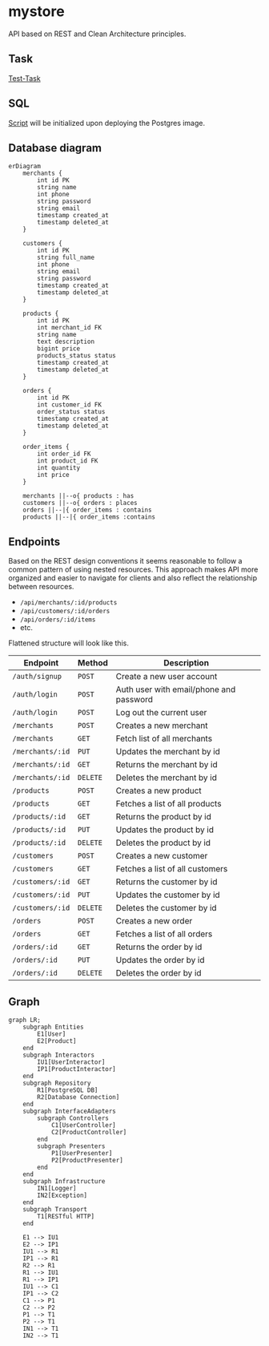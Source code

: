 # mystore

API based on REST and Clean Architecture principles.

## Task

[Test-Task](TT.md)

## SQL

[Script](./sql/init_schema.sql) will be initialized upon deploying the Postgres image.

## Database diagram

```mermaid
erDiagram
    merchants {
        int id PK
        string name
        int phone
        string password
        string email
        timestamp created_at
        timestamp deleted_at
    }

    customers {
        int id PK
        string full_name
        int phone
        string email
        string password
        timestamp created_at
        timestamp deleted_at
    }

    products {
        int id PK
        int merchant_id FK
        string name
        text description
        bigint price
        products_status status
        timestamp created_at
        timestamp deleted_at
    }

    orders {
        int id PK
        int customer_id FK
        order_status status
        timestamp created_at
        timestamp deleted_at
    }

    order_items {
        int order_id FK
        int product_id FK
        int quantity
        int price
    }

    merchants ||--o{ products : has
    customers ||--o{ orders : places 
    orders ||--|{ order_items : contains 
    products ||--|{ order_items :contains 
```

## Endpoints

Based on the REST design conventions it seems reasonable to follow a common pattern of using nested resources.
This approach makes API more organized and easier to navigate for clients and also reflect the relationship between
resources.

- `/api/merchants/:id/products`
- `/api/customers/:id/orders`
- `/api/orders/:id/items`
- etc.

Flattened structure will look like this.

| Endpoint         | Method   | Description                             |
|------------------|----------|-----------------------------------------|
| `/auth/signup`   | `POST`   | Create a new user account               |
| `/auth/login`    | `POST`   | Auth user with email/phone and password |
| `/auth/login`    | `POST`   | Log out the current user                |
| `/merchants`     | `POST`   | Creates a new merchant                  |
| `/merchants`     | `GET`    | Fetch list of all merchants             |
| `/merchants/:id` | `PUT`    | Updates the merchant by id              |
| `/merchants/:id` | `GET`    | Returns the merchant by id              |
| `/merchants/:id` | `DELETE` | Deletes the merchant by id              |
| `/products`      | `POST`   | Creates a new product                   |
| `/products`      | `GET`    | Fetches a list of all products          |
| `/products/:id`  | `GET`    | Returns the product by id               |
| `/products/:id`  | `PUT`    | Updates the product by id               |
| `/products/:id`  | `DELETE` | Deletes the product by id               |
| `/customers`     | `POST`   | Creates a new customer                  |
| `/customers`     | `GET`    | Fetches a list of all customers         |
| `/customers/:id` | `GET`    | Returns the customer by id              |
| `/customers/:id` | `PUT`    | Updates the customer by id              |
| `/customers/:id` | `DELETE` | Deletes the customer by id              |
| `/orders`        | `POST`   | Creates a new order                     |
| `/orders`        | `GET`    | Fetches a list of all orders            |
| `/orders/:id`    | `GET`    | Returns the order by id                 |
| `/orders/:id`    | `PUT`    | Updates the order by id                 |
| `/orders/:id`    | `DELETE` | Deletes the order by id                 |


## Graph 

```mermaid
graph LR;
    subgraph Entities
        E1[User]
        E2[Product]
    end
    subgraph Interactors
        IU1[UserInteractor]
        IP1[ProductInteractor]
    end
    subgraph Repository
        R1[PostgreSQL DB]
        R2[Database Connection]
    end
    subgraph InterfaceAdapters
        subgraph Controllers
            C1[UserController]
            C2[ProductController]
        end
        subgraph Presenters
            P1[UserPresenter]
            P2[ProductPresenter]
        end
    end
    subgraph Infrastructure
        IN1[Logger]
        IN2[Exception]
    end
    subgraph Transport
        T1[RESTful HTTP]
    end

    E1 --> IU1
    E2 --> IP1
    IU1 --> R1
    IP1 --> R1
    R2 --> R1
    R1 --> IU1
    R1 --> IP1
    IU1 --> C1
    IP1 --> C2
    C1 --> P1
    C2 --> P2
    P1 --> T1
    P2 --> T1
    IN1 --> T1
    IN2 --> T1
```
